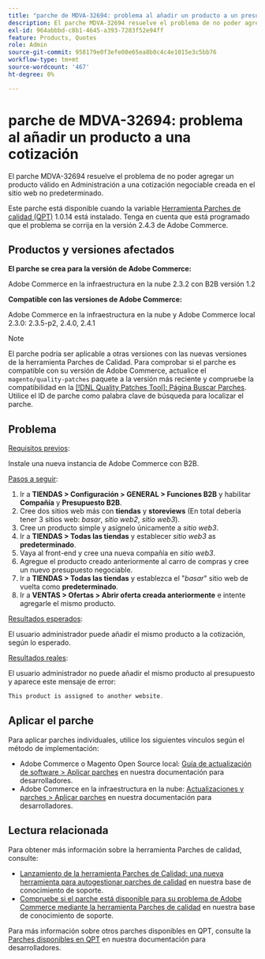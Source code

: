 ```yaml
---
title: "parche de MDVA-32694: problema al añadir un producto a un presupuesto"
description: El parche MDVA-32694 resuelve el problema de no poder agregar un producto válido en Administración a una cotización negociable creada en el sitio web no predeterminado.
exl-id: 964abbbd-c8b1-4645-a393-7283f52e94ff
feature: Products, Quotes
role: Admin
source-git-commit: 958179e0f3efe08e65ea8b0c4c4e1015e3c5bb76
workflow-type: tm+mt
source-wordcount: '467'
ht-degree: 0%

---
```


# parche de MDVA-32694: problema al añadir un producto a una cotización

El parche MDVA-32694 resuelve el problema de no poder agregar un producto válido en Administración a una cotización negociable creada en el sitio web no predeterminado.

Este parche está disponible cuando la variable [Herramienta Parches de calidad (QPT)](https://devdocs.magento.com/guides/v2.4/comp-mgr/patching.html#mqp) 1.0.14 está instalado. Tenga en cuenta que está programado que el problema se corrija en la versión 2.4.3 de Adobe Commerce.

## Productos y versiones afectados

**El parche se crea para la versión de Adobe Commerce:**

Adobe Commerce en la infraestructura en la nube 2.3.2 con B2B versión 1.2

**Compatible con las versiones de Adobe Commerce:**

Adobe Commerce en la infraestructura en la nube y Adobe Commerce local 2.3.0: 2.3.5-p2, 2.4.0, 2.4.1

>[!NOTE]
>
>El parche podría ser aplicable a otras versiones con las nuevas versiones de la herramienta Parches de Calidad. Para comprobar si el parche es compatible con su versión de Adobe Commerce, actualice el `magento/quality-patches` paquete a la versión más reciente y compruebe la compatibilidad en la [[!DNL Quality Patches Tool]: Página Buscar Parches](https://devdocs.magento.com/quality-patches/tool.html#patch-grid). Utilice el ID de parche como palabra clave de búsqueda para localizar el parche.

## Problema

<u>Requisitos previos</u>:

Instale una nueva instancia de Adobe Commerce con B2B.

<u>Pasos a seguir</u>:

1. Ir a **TIENDAS > Configuración > GENERAL > Funciones B2B** y habilitar **Compañía** y **Presupuesto B2B**.
1. Cree dos sitios web más con **tiendas** y **storeviews** (En total debería tener 3 sitios web: *basar*, *sitio web2*, *sitio web3*).
1. Cree un producto simple y asígnelo únicamente a *sitio web3*.
1. Ir a **TIENDAS > Todas las tiendas** y establecer *sitio web3* as **predeterminado**.
1. Vaya al front-end y cree una nueva compañía en *sitio web3*.
1. Agregue el producto creado anteriormente al carro de compras y cree un nuevo presupuesto negociable.
1. Ir a **TIENDAS > Todas las tiendas** y establezca el &quot;*basar*&quot; sitio web de vuelta como **predeterminado**.
1. Ir a **VENTAS > Ofertas > Abrir oferta creada anteriormente** e intente agregarle el mismo producto.

<u>Resultados esperados</u>:

El usuario administrador puede añadir el mismo producto a la cotización, según lo esperado.

<u>Resultados reales</u>:

El usuario administrador no puede añadir el mismo producto al presupuesto y aparece este mensaje de error:

```php
This product is assigned to another website.
```

## Aplicar el parche

Para aplicar parches individuales, utilice los siguientes vínculos según el método de implementación:

* Adobe Commerce o Magento Open Source local: [Guía de actualización de software > Aplicar parches](https://devdocs.magento.com/guides/v2.4/comp-mgr/patching/mqp.html) en nuestra documentación para desarrolladores.
* Adobe Commerce en la infraestructura en la nube: [Actualizaciones y parches > Aplicar parches](https://devdocs.magento.com/cloud/project/project-patch.html) en nuestra documentación para desarrolladores.

## Lectura relacionada

Para obtener más información sobre la herramienta Parches de calidad, consulte:

* [Lanzamiento de la herramienta Parches de Calidad: una nueva herramienta para autogestionar parches de calidad](/help/announcements/adobe-commerce-announcements/magento-quality-patches-released-new-tool-to-self-serve-quality-patches.md) en nuestra base de conocimiento de soporte.
* [Compruebe si el parche está disponible para su problema de Adobe Commerce mediante la herramienta Parches de calidad](/help/support-tools/patches-available-in-qpt-tool/check-patch-for-magento-issue-with-magento-quality-patches.md) en nuestra base de conocimiento de soporte.

Para más información sobre otros parches disponibles en QPT, consulte la [Parches disponibles en QPT](https://devdocs.magento.com/quality-patches/tool.html#patch-grid) en nuestra documentación para desarrolladores.
